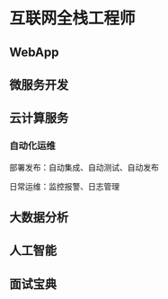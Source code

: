 # 互联网全栈工程师

## WebApp



## 微服务开发



## 云计算服务



### 自动化运维

部署发布：自动集成、自动测试、自动发布

日常运维：监控报警、日志管理



## 大数据分析



## 人工智能



## 面试宝典



